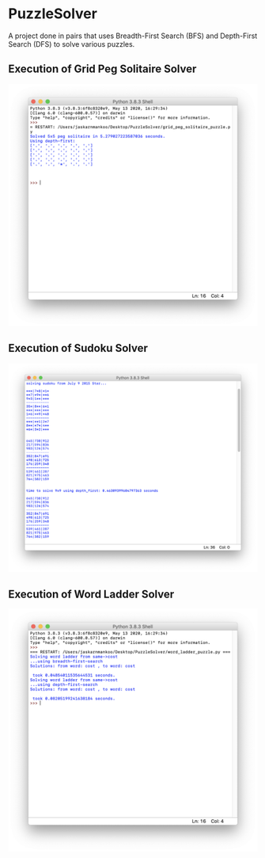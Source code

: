 # PuzzleSolver

A project done in pairs that uses Breadth-First Search (BFS) and Depth-First Search (DFS) to solve various puzzles.

## Execution of Grid Peg Solitaire Solver

![Grid Peg Solitaire](PuzzleSolver/images/peg.png)

## Execution of Sudoku Solver

![Sudoku](PuzzleSolver/images/sudoku.png)

## Execution of Word Ladder Solver

![Word Ladder](PuzzleSolver/images/word.png)
